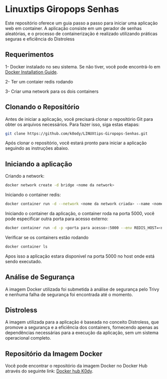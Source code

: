 # **Linuxtips Giropops Senhas**
Este repositório oferece um guia passo a passo para iniciar uma aplicação web em container. A aplicação consiste em um gerador de senhas aleatórias, e o processo de containerização é realizado utilizando práticas seguras e eficiência do Distroless

## **Requerimentos**
1- Docker instalado no seu sistema. Se não tiver, você pode encontrá-lo em [Docker Installation Guide](https://docs.docker.com/get-docker/).

2- Ter um contaier redis rodando

3- Criar uma network para os dois containers 

## **Clonando o Repositório**
Antes de iniciar a aplicação, você precisará clonar o repositório Git para obter os arquivos necessários. Para fazer isso, siga estas etapas:

```bash
git clone https://github.com/k0ody/LINUXtips-Giropops-Senhas.git

```

Após clonar o repositório, você estará pronto para iniciar a aplicação seguindo as instruções abaixo.


## **Iniciando a aplicação**
Criando a network:

```bash
docker network create -d bridge <nome da network>
```

Iniciando o container redis:

```bash
docker container run -d --network <nome da network criada> --name <nome do container> redis:7.2
```

Iniciando o container da aplicação, o container roda na porta 5000, você pode especificar outra porta para acesso externo:

```bash
docker container run -d -p <porta para acesso>:5000 --env REDIS_HOST=<nome do container redis> --network <nome da network criada> --name <nome para o container> k0dy/linuxtips-giropops-senhas-distroless:1.0
```

Verificar se os containers estão rodando

```bash
docker container ls
```

Apos isso a aplicação estara disponivel na porta 5000 no host onde está sendo executado.


## **Análise de Segurança**
A imagem Docker utilizada foi submetida à análise de segurança pelo Trivy e nenhuma falha de segurança foi encontrada até o momento.

## **Distroless**
A imagem utilizada para a aplicação é baseada no conceito Distroless, que promove a segurança e a eficiência dos containers, fornecendo apenas as dependências necessárias para a execução da aplicação, sem um sistema operacional completo.

## **Repositório da Imagem Docker**
Você pode encontrar o repositório da imagem Docker no Docker Hub através do seguinte link:
[Docker hub K0dy](https://hub.docker.com/r/k0dy/linuxtips-giropops-senha-distroless).
